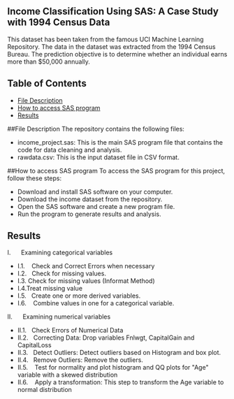 ## Income Classification Using SAS: A Case Study with 1994 Census Data
This dataset has been taken from the famous UCI Machine Learning Repository. The data in the dataset was extracted from the 1994 Census Bureau. The prediction objective is to determine whether an individual earns more than $50,000 annually.

## Table of Contents
* [File Description](#description)
* [How to access SAS program](#HowtoaccessSASprogram)
* [Results](#Results)

##File Description
The repository contains the following files:

* income_project.sas: This is the main SAS program file that contains the code for data cleaning and analysis.
* rawdata.csv: This is the input dataset file in CSV format.

##How to access SAS program
To access the SAS program for this project, follow these steps:

* Download and install SAS software on your computer.
* Download the income dataset from the repository.
* Open the SAS software and create a new program file.
* Run the program to generate results and analysis.

## Results
I.      Examining categorical variables
* I.1.    Check and Correct Errors when necessary
* I.2.   Check for missing values.
* I.3.   Check for missing values (Informat Method) 
* I.4.Treat missing value 
* I.5.   Create one or more derived variables. 
* I.6.    Combine values in one for a categorical variable.

II.      Examining numerical variables 
* II.1.   Check Errors of Numerical Data 
* II.2.   Correcting Data: Drop variables Fnlwgt, CapitalGain and CapitalLoss
* II.3.   Detect Outliers: Detect outliers based on Histogram and box plot.
* II.4.   Remove Outliers: Remove the outliers. 
* II.5.    Test for normality and plot histogram and QQ plots for "Age" variable with a skewed distribution
* II.6.    Apply a transformation: This step to transform the Age variable to normal distribution
